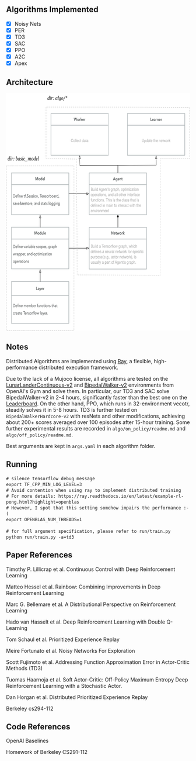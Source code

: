## Algorithms Implemented

- [x] Noisy Nets
- [x] PER
- [x] TD3
- [x] SAC
- [x] PPO
- [x] A2C
- [x] Apex

## Architecture

<p align="center">
<img src="/results/Architecture.png" alt="average score in tensorboard" height="650">
</p>

## Notes

Distributed Algorithms are implemented using [Ray](https://ray.readthedocs.io/en/latest/), a flexible, high-performance distributed execution framework.

Due to the lack of a Mujoco license, all algorithms are tested on the [LunarLanderContinuous-v2](https://gym.openai.com/envs/LunarLanderContinuous-v2) and [BipedalWalker-v2](https://gym.openai.com/envs/BipedalWalker-v2/) environments from OpenAI's Gym and solve them. In particular, our TD3 and SAC solve BipedalWalker-v2 in 2-4 hours, significantly faster than the best one on the [Leaderboard](https://github.com/openai/gym/wiki/Leaderboard#bipedalwalker-v2). On the other hand, PPO, which runs in 32-environment vecotr, steadily solves it in 5-8 hours. TD3 is further tested on `BipedalWalkerHardcore-v2` with resNets and other modifications, achieving about 200+ scores averaged over 100 episodes after 15-hour training.
Some further experimental results are recorded in `algo/on_policy/readme.md` and `algo/off_policy/readme.md`.

Best arguments are kept in `args.yaml` in each algorithm folder.

## Running

```shell
# silence tensorflow debug message
export TF_CPP_MIN_LOG_LEVEL=3
# Avoid contention when using ray to implement distributed training
# For more details: https://ray.readthedocs.io/en/latest/example-rl-pong.html?highlight=openblas
# However, I spot that this setting somehow impairs the performance :-(
export OPENBLAS_NUM_THREADS=1

# for full argument specification, please refer to run/train.py
python run/train.py -a=td3
```

## Paper References

Timothy P. Lillicrap et al. Continuous Control with Deep Reinforcement Learning

Matteo Hessel et al. Rainbow: Combining Improvements in Deep Reinforcement Learning

Marc G. Bellemare et al. A Distributional Perspective on Reinforcement Learning

Hado van Hasselt et al. Deep Reinforcement Learning with Double Q-Learning

Tom Schaul et al. Prioritized Experience Replay

Meire Fortunato et al. Noisy Networks For Exploration

Scott Fujimoto et al. Addressing Function Approximation Error in Actor-Critic Methods (TD3)

Tuomas Haarnoja et al. Soft Actor-Critic: Off-Policy Maximum Entropy Deep Reinforcement Learning with a Stochastic Actor.

Dan Horgan et al. Distributed Prioritized Experience Replay 

Berkeley cs294-112

## Code References

OpenAI Baselines

Homework of Berkeley CS291-112